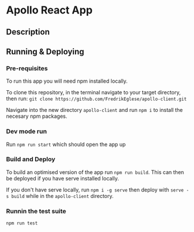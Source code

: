 # Apollo React App

## Description

## Running & Deploying

### Pre-requisites

To run this app you will need npm installed locally.

To clone this repository, in the terminal navigate to your target directory, then run:
`git clone https://github.com/FredrikEglese/apollo-client.git`

Navigate into the new directory `apollo-client` and run `npm i` to install the necesary npm packages.

### Dev mode run

Run `npm run start` which should open the app up

### Build and Deploy

To build an optimised version of the app run `npm run build`. This can then be deployed if you have serve installed locally.

If you don't have serve locally, run `npm i -g serve` then deploy with `serve -s build` while in the `apollo-client` directory.

### Runnin the test suite

`npm run test`

